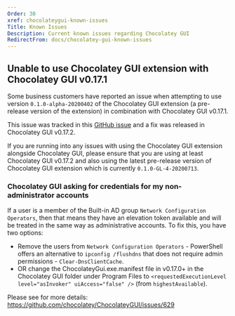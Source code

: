 ```yaml
---
Order: 30
xref: chocolateygui-known-issues
Title: Known Issues
Description: Current known issues regarding Chocolatey GUI
RedirectFrom: docs/chocolatey-gui-known-issues
---
```


## Unable to use Chocolatey GUI extension with Chocolatey GUI v0.17.1

Some business customers have reported an issue when attempting to use version `0.1.0-alpha-20200402` of the Chocolatey GUI extension (a pre-release version of the extension) in combination with Chocolatey GUI v0.17.1.

This issue was tracked in this [GitHub issue](https://github.com/chocolatey/ChocolateyGUI/issues/785) and a fix was released in Chocolatey GUI v0.17.2.

If you are running into any issues with using the Chocolatey GUI extension alongside Chocolatey GUI, please ensure that you are using at least Chocolatey GUI v0.17.2 and also using the latest pre-release version of Chocolatey GUI extension which is currently `0.1.0-GL-4-20200713`.


### Chocolatey GUI asking for credentials for my non-administrator accounts

If a user is a member of the Built-in AD group `Network Configuration Operators`, then that means they have an elevation token available and will be treated in the same way as administrative accounts. To fix this, you have two options:

* Remove the users from `Network Configuration Operators` - PowerShell offers an alternative to `ipconfig /flushdns` that does not require admin permissions - `Clear-DnsClientCache`.
* OR change the ChocolateyGui.exe.manifest file in v0.17.0+ in the Chocolatey GUI folder under Program Files to `<requestedExecutionLevel level="asInvoker" uiAccess="false" />` (from `highestAvailable`).

Please see for more details: https://github.com/chocolatey/ChocolateyGUI/issues/629
